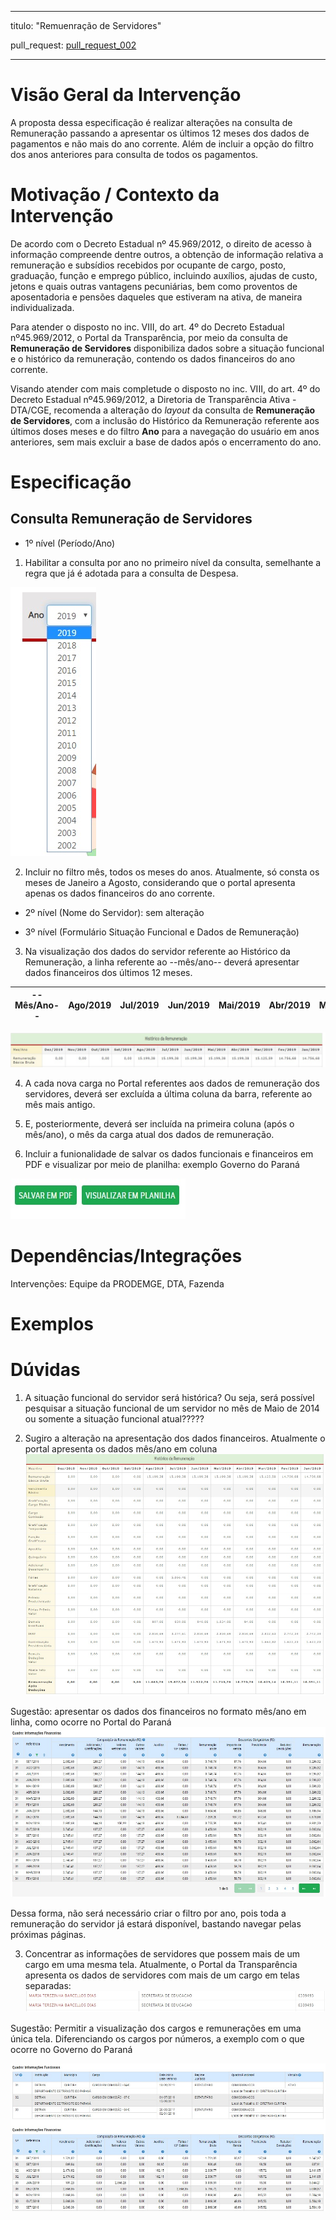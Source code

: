 
---
titulo: "Remuenração de Servidores"

pull_request: [pull_request_002](https://github.com/transparencia-mg/especificacoes-portal-transparencia/blob/feat/especificacao-remuneracao-servidores/especificacao-remuneracao-servidores.md)

---


# Visão Geral da Intervenção

A proposta dessa especificação é realizar alterações na consulta de Remuneração passando a apresentar os últimos 12 meses dos dados de pagamentos e não mais do ano corrente. Além de incluir a opção do filtro dos anos anteriores para consulta de todos os pagamentos.

# Motivação / Contexto da Intervenção

De acordo com o Decreto Estadual nº 45.969/2012, o direito de acesso à informação compreende dentre outros, a obtenção de informação relativa a remuneração e subsídios recebidos por ocupante de cargo, posto, graduação, função e emprego público, incluindo auxílios, ajudas de custo, jetons e quais outras vantagens pecuniárias, bem como proventos de aposentadoria e pensões daqueles que estiveram na ativa, de maneira individualizada.

Para atender o disposto no inc. VIII, do art. 4º do Decreto Estadual nº45.969/2012, o Portal da Transparência, por meio da consulta de **Remuneração de Servidores** disponibiliza dados sobre a situação funcional e o histórico da remuneração, contendo os dados financeiros do ano corrente.

Visando atender com mais completude o disposto no inc. VIII, do art. 4º do Decreto Estadual nº45.969/2012, a Diretoria de Transparência Ativa - DTA/CGE, recomenda a alteração do *layout* da consulta de **Remuneração de Servidores**, com a inclusão do Histórico da Remuneração referente aos últimos doses meses e do filtro **Ano** para a navegação do usuário em anos anteriores, sem mais excluir a base de dados após o encerramento do ano.


# Especificação

## Consulta Remuneração de Servidores


- 1º nível (Período/Ano)

1. Habilitar a consulta por ano no primeiro nível da consulta, semelhante a regra que já é adotada para a consulta de Despesa.

![](static/filtro_ano.jpg)

2. Incluir no filtro mês, todos os meses do anos. 
Atualmente, só consta os meses de Janeiro a Agosto, considerando que o portal apresenta apenas os dados financeiros do ano corrente.


- 2º nível (Nome do Servidor): sem alteração


- 3º nível (Formulário Situação Funcional e Dados de Remuneração)

3. Na visualização dos dados do servidor referente ao Histórico da Remuneração, a linha referente ao --mês/ano-- deverá apresentar dados financeiros dos últimos 12 meses.

|--Mês/Ano--|Ago/2019|Jul/2019|Jun/2019|Mai/2019|Abr/2019|Mar/2019|Fev/2019|Jan/2019|Dez/2018|Nov/2018|Out/2018|Set/2018|
|-------|:--------|:--------|:--------|:--------|:--------|:--------|:--------|:--------|:--------|:--------|:--------|:--------|


![](static/historico_remuneracao.jpg)

4. A cada nova carga no Portal referentes aos dados de remuneração dos servidores, deverá ser excluída a última coluna da barra, referente ao mês mais antigo.

5. E, posteriormente, deverá ser incluída na primeira coluna (após o mês/ano), o mês da carga atual dos dados de remuneração.

6. Incluir a funionalidade de salvar os dados funcionais e financeiros em PDF e visualizar por meio de planilha: exemplo Governo do Paraná

![](static/pdf_planilha.jpg)

# Dependências/Integrações

Intervenções: Equipe da PRODEMGE, DTA, Fazenda


# Exemplos

[](http://www.transparencia.pr.gov.br/pte/pages/pessoal/remuneracoes/exibir_remuneracao?windowId=729)


# Dúvidas

1. A situação funcional do servidor será histórica? Ou seja, será possível pesquisar a situação funcional de um servidor no mês de Maio de 2014 ou somente a situação funcional atual?????

2. Sugiro a alteração na apresentação dos dados financeiros.
Atualmente o portal apresenta os dados mês/ano em coluna
![](static/quadro_coluna.jpg)

Sugestão: apresentar os dados dos financeiros no formato mês/ano em linha, como ocorre no Portal do Paraná
![](static/quadro_linha.jpg)


Dessa forma, não será necessário criar o filtro por ano, pois toda a remuneração do servidor já estará disponível, bastando navegar pelas próximas páginas.

3. Concentrar as informações de servidores que possem mais de um cargo em uma mesma tela.
Atualmente, o Portal da Transparência apresenta os dados de servidores com mais de um cargo em telas separadas:
![](static/telas_separadas.jpg)

Sugestão: Permitir a visualização dos cargos e remunerações em uma única tela. Diferenciando os cargos por números, a exemplo com o que ocorre no Governo do Paraná

![](static/unica_tela.jpg)

